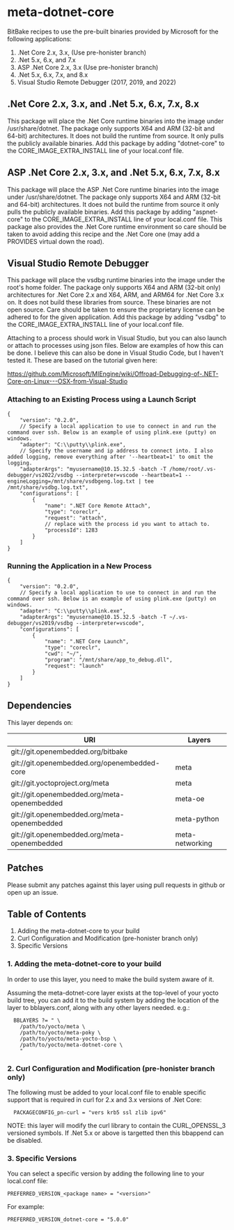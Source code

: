 # meta-dotnet-core
BitBake recipes to use the pre-built binaries provided by Microsoft for the following applications:

1. .Net Core 2.x, 3.x, (Use pre-honister branch)
2. .Net 5.x, 6.x, and 7.x
3. ASP .Net Core 2.x, 3.x (Use pre-honister branch)
4. .Net 5.x, 6.x, 7.x, and 8.x
3. Visual Studio Remote Debugger (2017, 2019, and 2022)
  
## .Net Core 2.x, 3.x, and .Net 5.x, 6.x, 7.x, 8.x
This package will place the .Net Core runtime binaries into the image under /usr/share/dotnet. The package only supports X64 and ARM (32-bit and 64-bit) architectures. It does not build the runtime from source. It only pulls the publicly available binaries. Add this package by adding "dotnet-core" to the CORE_IMAGE_EXTRA_INSTALL line of your local.conf file.

## ASP .Net Core 2.x, 3.x, and .Net 5.x, 6.x, 7.x, 8.x
This package will place the ASP .Net Core runtime binaries into the image under /usr/share/dotnet. The package only supports X64 and ARM (32-bit and 64-bit) architectures. It does not build the runtime from source it only pulls the publicly available binaries. Add this package by adding "aspnet-core" to the CORE_IMAGE_EXTRA_INSTALL line of your local.conf file. This package also provides the .Net Core runtime environment so care should be taken to avoid adding this recipe and the .Net Core one (may add a PROVIDES virtual down the road).

## Visual Studio Remote Debugger
This package will place the vsdbg runtime binaries into the image under the root's home folder. The package only supports X64 and ARM (32-bit only) architectures for .Net Core 2.x and X64, ARM, and ARM64 for .Net Core 3.x on. It does not build these libraries from source. These binaries are not open source. Care should be taken to ensure the proprietary license can be adhered to for the given application. Add this package by adding "vsdbg" to the CORE_IMAGE_EXTRA_INSTALL line of your local.conf file.

Attaching to a process should work in Visual Studio, but you can also launch or attach to processes using json files. Below are examples of how this can
be done. I believe this can also be done in Visual Studio Code, but I haven't tested it. These are based on the tutorial given here:

https://github.com/Microsoft/MIEngine/wiki/Offroad-Debugging-of-.NET-Core-on-Linux---OSX-from-Visual-Studio

### Attaching to an Existing Process using a Launch Script

```
{
	"version": "0.2.0",
	// Specify a local application to use to connect in and run the command over ssh. Below is an example of using plink.exe (putty) on windows.
	"adapter": "C:\\putty\\plink.exe",
	// Specify the username and ip address to connect into. I also added logging, remove everything after '--heartbeat=1' to omit the logging.
	"adapterArgs": "myusername@10.15.32.5 -batch -T /home/root/.vs-debugger/vs2022/vsdbg --interpreter=vscode --heartbeat=1 --engineLogging=/mnt/share/vsdbgeng.log.txt | tee /mnt/share/vsdbg.log.txt",
	"configurations": [
		{
			"name": ".NET Core Remote Attach",
			"type": "coreclr",
			"request": "attach",
			// replace with the process id you want to attach to.
			"processId": 1283
		}
	]
}
```

### Running the Application in a New Process

```
{
	"version": "0.2.0",
	// Specify a local application to use to connect in and run the command over ssh. Below is an example of using plink.exe (putty) on windows.
	"adapter": "C:\\putty\\plink.exe",
	"adapterArgs": "myusername@10.15.32.5 -batch -T ~/.vs-debugger/vs2019/vsdbg --interpreter=vscode",
	"configurations": [
		{
			"name": ".NET Core Launch",
			"type": "coreclr",
			"cwd": "~/",
			"program": "/mnt/share/app_to_debug.dll",
			"request": "launch"
		}
	]
}
```

## Dependencies
This layer depends on:

URI | Layers
--- | ------
git://git.openembedded.org/bitbake | 
git://git.openembedded.org/openembedded-core | meta 
git://git.yoctoproject.org/meta | meta 
git://git.openembedded.org/meta-openembedded | meta-oe 
git://git.openembedded.org/meta-openembedded | meta-python 
git://git.openembedded.org/meta-openembedded | meta-networking 

## Patches
Please submit any patches against this layer using pull requests in github or open up an issue.

## Table of Contents
1. Adding the meta-dotnet-core to your build
2. Curl Configuration and Modification (pre-honister branch only)
3. Specific Versions

### 1. Adding the meta-dotnet-core to your build
In order to use this layer, you need to make the build system aware of it.

Assuming the meta-dotnet-core layer exists at the top-level of your yocto build tree, you can add it to the build system by adding the location of the layer to bblayers.conf, along with any other layers needed. e.g.:

```
  BBLAYERS ?= " \
    /path/to/yocto/meta \
    /path/to/yocto/meta-poky \
    /path/to/yocto/meta-yocto-bsp \
    /path/to/yocto/meta-dotnet-core \
    "
```

### 2. Curl Configuration and Modification (pre-honister branch only)
The following must be added to your local.conf file to enable specific support that is required in curl for 2.x and 3.x versions of .Net Core:

```
  PACKAGECONFIG_pn-curl = "vers krb5 ssl zlib ipv6"
```

NOTE: this layer will modify the curl library to contain the CURL_OPENSSL_3 versioned symbols. If .Net 5.x or above is targetted then this bbappend can be disabled.

### 3. Specific Versions
You can select a specific version by adding the following line to your local.conf file:

```
PREFERRED_VERSION_<package name> = "<version>"
```
  
For example:

```
PREFERRED_VERSION_dotnet-core = "5.0.0"
```


